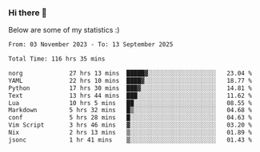 ### Hi there 👋
Below are some of my statistics :)

<!--START_SECTION:waka-->

```txt
From: 03 November 2023 - To: 13 September 2025

Total Time: 116 hrs 35 mins

norg             27 hrs 13 mins  █████▓░░░░░░░░░░░░░░░░░░░   23.04 %
YAML             22 hrs 10 mins  ████▓░░░░░░░░░░░░░░░░░░░░   18.77 %
Python           17 hrs 30 mins  ███▓░░░░░░░░░░░░░░░░░░░░░   14.81 %
Text             13 hrs 44 mins  ███░░░░░░░░░░░░░░░░░░░░░░   11.62 %
Lua              10 hrs 5 mins   ██░░░░░░░░░░░░░░░░░░░░░░░   08.55 %
Markdown         5 hrs 32 mins   █▒░░░░░░░░░░░░░░░░░░░░░░░   04.68 %
conf             5 hrs 28 mins   █░░░░░░░░░░░░░░░░░░░░░░░░   04.63 %
Vim Script       3 hrs 46 mins   ▓░░░░░░░░░░░░░░░░░░░░░░░░   03.20 %
Nix              2 hrs 13 mins   ▒░░░░░░░░░░░░░░░░░░░░░░░░   01.89 %
jsonc            1 hr 41 mins    ▒░░░░░░░░░░░░░░░░░░░░░░░░   01.43 %
```

<!--END_SECTION:waka-->

<!--
**KlapenHz/KlapenHz** is a ✨ _special_ ✨ repository because its `README.md` (this file) appears on your GitHub profile.

Here are some ideas to get you started:

- 🔭 I’m currently working on ...
- 🌱 I’m currently learning ...
- 👯 I’m looking to collaborate on ...
- 🤔 I’m looking for help with ...
- 💬 Ask me about ...
- 📫 How to reach me: ...
- 😄 Pronouns: ...
- ⚡ Fun fact: ...
-->
